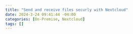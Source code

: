 ```yaml
---
title: "Send and receive files securly with Nextcloud"
date: 2024-3-24 09:41:44 -04:00
categories: [On-Premise, Nextcloud]
tags: []
---
```


## 
